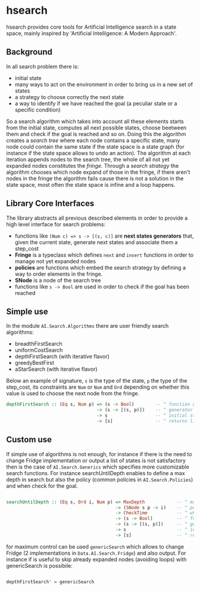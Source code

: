 # hsearch

hsearch provides core tools for Artificial Intelligence search in a state space, 
mainly inspired by 'Artificial Intelligence: A Modern Approach'. 

## Background

In all search problem there is:

- initial state
- many ways to act on the environment in order to bring us in a new set of states
- a strategy to choose correctly the next state
- a way to identify if we have reached the goal (a peculiar state or a specific condition)

So a search algorithm which takes into account all these elements starts from the initial state, 
computes all next possible states, choose beetween them and check if the goal is reached and so on.
Doing this the algorithm creates a *search tree* where each node contains a specific state, many node
could contain the same state if the state space is a state graph (for instance if the state space allows
to undo an action). The algorithm at each iteration appends nodes to the search tree, the whole of all not
yet expanded nodes constitutes the *fringe*. Through a *search strategy* the algorithm chooses which node
expand of those in the fringe, if there aren't nodes in the fringe the algorithm fails cause there is not a
solution in the state space, most often the state space is infine and a loop happens.

## Library Core Interfaces

The library abstracts all previous described elements in order to provide a high level interface for search
problems:

- functions like `(Num c) => s -> [(s, c)]` are **next states generators** that, given the current state, generate 
  next states and associate them a step_cost 
- **Fringe** is a typeclass which defines `next` and `insert` functions in order to manage not yet expanded nodes
- **policies**  are functions which embed the search strategy by defining a way to order elements in the fringe.
- **SNode** is a node of the search tree
- functions like `s -> Bool` are used in order to check if the goal has been reached

## Simple use

In the module `AI.Search.Algorithms` there are user friendly search algorithms:

- breadthFirstSearch
- uniformCostSearch
- depthFirstSearch   (with iterative flavor)
- greedyBestFirst
- aStarSearch        (with iterative flavor)

Below an example of signature, `s` is the type of the state, `p` the type of the step_cost, its constraints
are `Num` or `Num` and `Ord` depending on whether this value is used to choose the next node from the fringe.

~~~haskell
depthFirstSearch :: (Eq s, Num p) => (s -> Bool)        -- ^ function used to check if the goal is reached
                                  -> (s -> [(s, p)])    -- ^ generator of states
                                  -> s                  -- ^ initial state
                                  -> [s]                -- ^ returns list of states
~~~

## Custom use

If simple use of algorithms is not enough, for instance if there is the need to change Fridge implementation or output a list
of states is not satisfactory then is the case of `AI.Search.Generics` which specifies more customizable search functions.
For instance searchUntilDepth enables to define a max depth in search but also the policy (common policies in `AI.Search.Policies`) and
when check for the goal.

~~~haskell

searchUntilDepth :: (Eq s, Ord i, Num p) => MaxDepth            -- ^ max depth to search
                                         -> (SNode s p -> i)    -- ^ policy to be used
                                         -> CheckTime           -- ^ when apply check goal
                                         -> (s -> Bool)         -- ^ function used to check if the goal is reached
                                         -> (s -> [(s, p)])     -- ^ generator of states
                                         -> s                   -- ^ initial state
                                         -> [s]                 -- ^ returns list of states
~~~

for maximum control can be used `genericSearch` which allows to change Fridge (2 implementations in `Data.AI.Search.Fridge`) and also
output. For instance if is useful to skip already expanded nodes (avoiding loops) with genericSearch is possibile:

~~~haskell

depthFirstSearch' = genericSearch 


~~~
